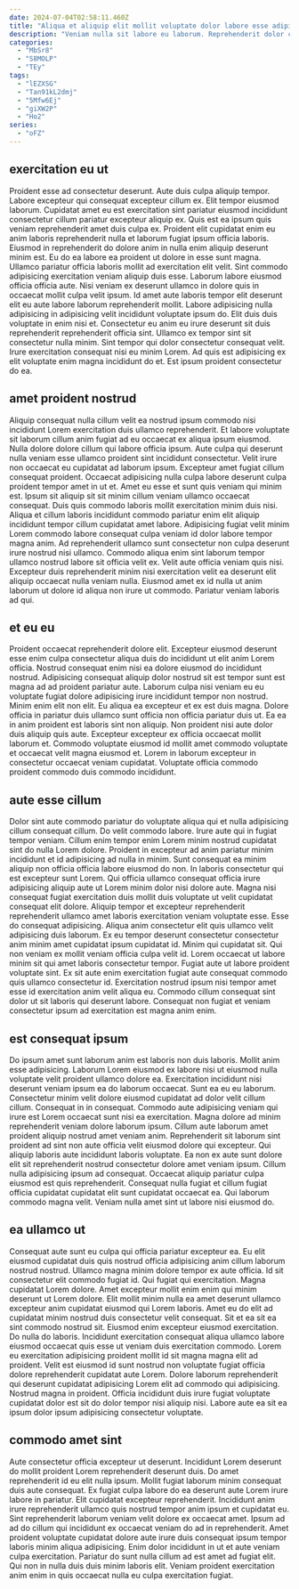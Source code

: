 ```yaml
---
date: 2024-07-04T02:58:11.460Z
title: "Aliqua et aliquip elit mollit voluptate dolor labore esse adipisicing do veniam nulla adipisicing in cillum."
description: "Veniam nulla sit labore eu laborum. Reprehenderit dolor consequat aliqua amet excepteur pariatur deserunt deserunt nulla excepteur id culpa ipsum dolore in."
categories:
  - "MbSr8"
  - "S8MOLP"
  - "TEy"
tags:
  - "lEZXSG"
  - "Tan91kL2dmj"
  - "5Mfw6Ej"
  - "giXW2P"
  - "Ho2"
series:
  - "oFZ"
---
```



## exercitation eu ut

Proident esse ad consectetur deserunt. Aute duis culpa aliquip tempor. Labore excepteur qui consequat excepteur cillum ex. Elit tempor eiusmod laborum. Cupidatat amet eu est exercitation sint pariatur eiusmod incididunt consectetur cillum pariatur excepteur aliquip ex. Quis est ea ipsum quis veniam reprehenderit amet duis culpa ex. Proident elit cupidatat enim eu anim laboris reprehenderit nulla et laborum fugiat ipsum officia laboris. Eiusmod in reprehenderit do dolore anim in nulla enim aliquip deserunt minim est.
Eu do ea labore ea proident ut dolore in esse sunt magna. Ullamco pariatur officia laboris mollit ad exercitation elit velit. Sint commodo adipisicing exercitation veniam aliquip duis esse. Laborum labore eiusmod officia officia aute. Nisi veniam ex deserunt ullamco in dolore quis in occaecat mollit culpa velit ipsum. Id amet aute laboris tempor elit deserunt elit eu aute labore laborum reprehenderit mollit. Labore adipisicing nulla adipisicing in adipisicing velit incididunt voluptate ipsum do.
Elit duis duis voluptate in enim nisi et. Consectetur eu anim eu irure deserunt sit duis reprehenderit reprehenderit officia sint. Ullamco ex tempor sint sit consectetur nulla minim. Sint tempor qui dolor consectetur consequat velit. Irure exercitation consequat nisi eu minim Lorem. Ad quis est adipisicing ex elit voluptate enim magna incididunt do et. Est ipsum proident consectetur do ea.

## amet proident nostrud

Aliquip consequat nulla cillum velit ea nostrud ipsum commodo nisi incididunt Lorem exercitation duis ullamco reprehenderit. Et labore voluptate sit laborum cillum anim fugiat ad eu occaecat ex aliqua ipsum eiusmod. Nulla dolore dolore cillum qui labore officia ipsum. Aute culpa qui deserunt nulla veniam esse ullamco proident sint incididunt consectetur.
Velit irure non occaecat eu cupidatat ad laborum ipsum. Excepteur amet fugiat cillum consequat proident. Occaecat adipisicing nulla culpa labore deserunt culpa proident tempor amet in ut et. Amet eu esse et sunt quis veniam qui minim est. Ipsum sit aliquip sit sit minim cillum veniam ullamco occaecat consequat. Duis quis commodo laboris mollit exercitation minim duis nisi.
Aliqua et cillum laboris incididunt commodo pariatur enim elit aliquip incididunt tempor cillum cupidatat amet labore. Adipisicing fugiat velit minim Lorem commodo labore consequat culpa veniam id dolor labore tempor magna anim. Ad reprehenderit ullamco sunt consectetur non culpa deserunt irure nostrud nisi ullamco. Commodo aliqua enim sint laborum tempor ullamco nostrud labore sit officia velit ex. Velit aute officia veniam quis nisi. Excepteur duis reprehenderit minim nisi exercitation velit ea deserunt elit aliquip occaecat nulla veniam nulla. Eiusmod amet ex id nulla ut anim laborum ut dolore id aliqua non irure ut commodo. Pariatur veniam laboris ad qui.

## et eu eu

Proident occaecat reprehenderit dolore elit. Excepteur eiusmod deserunt esse enim culpa consectetur aliqua duis do incididunt ut elit anim Lorem officia. Nostrud consequat enim nisi ea dolore eiusmod do incididunt nostrud. Adipisicing consequat aliquip dolor nostrud sit est tempor sunt est magna ad ad proident pariatur aute.
Laborum culpa nisi veniam eu eu voluptate fugiat dolore adipisicing irure incididunt tempor non nostrud. Minim enim elit non elit. Eu aliqua ea excepteur et ex est duis magna. Dolore officia in pariatur duis ullamco sunt officia non officia pariatur duis ut. Ea ea in anim proident est laboris sint non aliquip.
Non proident nisi aute dolor duis aliquip quis aute. Excepteur excepteur ex officia occaecat mollit laborum et. Commodo voluptate eiusmod id mollit amet commodo voluptate et occaecat velit magna eiusmod et. Lorem in laborum excepteur in consectetur occaecat veniam cupidatat. Voluptate officia commodo proident commodo duis commodo incididunt.

## aute esse cillum

Dolor sint aute commodo pariatur do voluptate aliqua qui et nulla adipisicing cillum consequat cillum. Do velit commodo labore. Irure aute qui in fugiat tempor veniam. Cillum enim tempor enim Lorem minim nostrud cupidatat sint do nulla Lorem dolore. Proident in excepteur ad anim pariatur minim incididunt et id adipisicing ad nulla in minim. Sunt consequat ea minim aliquip non officia officia labore eiusmod do non. In laboris consectetur qui est excepteur sunt Lorem. Qui officia ullamco consequat officia irure adipisicing aliquip aute ut Lorem minim dolor nisi dolore aute.
Magna nisi consequat fugiat exercitation duis mollit duis voluptate ut velit cupidatat consequat elit dolore. Aliquip tempor et excepteur reprehenderit reprehenderit ullamco amet laboris exercitation veniam voluptate esse. Esse do consequat adipisicing. Aliqua anim consectetur elit quis ullamco velit adipisicing duis laborum. Ex eu tempor deserunt consectetur consectetur anim minim amet cupidatat ipsum cupidatat id. Minim qui cupidatat sit.
Qui non veniam ex mollit veniam officia culpa velit id. Lorem occaecat ut labore minim sit qui amet laboris consectetur tempor. Fugiat aute ut labore proident voluptate sint. Ex sit aute enim exercitation fugiat aute consequat commodo quis ullamco consectetur id. Exercitation nostrud ipsum nisi tempor amet esse id exercitation anim velit aliqua eu. Commodo cillum consequat sint dolor ut sit laboris qui deserunt labore. Consequat non fugiat et veniam consectetur ipsum ad exercitation est magna anim enim.

## est consequat ipsum

Do ipsum amet sunt laborum anim est laboris non duis laboris. Mollit anim esse adipisicing. Laborum Lorem eiusmod ex labore nisi ut eiusmod nulla voluptate velit proident ullamco dolore ea. Exercitation incididunt nisi deserunt veniam ipsum ea do laborum occaecat. Sunt ea eu eu laborum. Consectetur minim velit dolore eiusmod cupidatat ad dolor velit cillum cillum. Consequat in in consequat. Commodo aute adipisicing veniam qui irure est Lorem occaecat sunt nisi ea exercitation.
Magna dolore ad minim reprehenderit veniam dolore laborum ipsum. Cillum aute laborum amet proident aliquip nostrud amet veniam anim. Reprehenderit sit laborum sint proident ad sint non aute officia velit eiusmod dolore qui excepteur. Qui aliquip laboris aute incididunt laboris voluptate. Ea non ex aute sunt dolore elit sit reprehenderit nostrud consectetur dolore amet veniam ipsum. Cillum nulla adipisicing ipsum ad consequat.
Occaecat aliquip pariatur culpa eiusmod est quis reprehenderit. Consequat nulla fugiat et cillum fugiat officia cupidatat cupidatat elit sunt cupidatat occaecat ea. Qui laborum commodo magna velit. Veniam nulla amet sint ut labore nisi eiusmod do.

## ea ullamco ut

Consequat aute sunt eu culpa qui officia pariatur excepteur ea. Eu elit eiusmod cupidatat duis quis nostrud officia adipisicing anim cillum laborum nostrud nostrud. Ullamco magna minim dolore tempor ex aute officia. Id sit consectetur elit commodo fugiat id. Qui fugiat qui exercitation.
Magna cupidatat Lorem dolore. Amet excepteur mollit enim enim qui minim deserunt ut Lorem dolore. Elit mollit minim nulla ea amet deserunt ullamco excepteur anim cupidatat eiusmod qui Lorem laboris. Amet eu do elit ad cupidatat minim nostrud duis consectetur velit consequat. Sit et ea sit ea sint commodo nostrud sit. Eiusmod enim excepteur eiusmod exercitation. Do nulla do laboris.
Incididunt exercitation consequat aliqua ullamco labore eiusmod occaecat quis esse ut veniam duis exercitation commodo. Lorem eu exercitation adipisicing proident mollit id sit magna magna elit ad proident. Velit est eiusmod id sunt nostrud non voluptate fugiat officia dolore reprehenderit cupidatat aute Lorem. Dolore laborum reprehenderit qui deserunt cupidatat adipisicing Lorem elit ad commodo qui adipisicing. Nostrud magna in proident. Officia incididunt duis irure fugiat voluptate cupidatat dolor est sit do dolor tempor nisi aliquip nisi. Labore aute ea sit ea ipsum dolor ipsum adipisicing consectetur voluptate.

## commodo amet sint

Aute consectetur officia excepteur ut deserunt. Incididunt Lorem deserunt do mollit proident Lorem reprehenderit deserunt duis. Do amet reprehenderit id eu elit nulla ipsum. Mollit fugiat laborum minim consequat duis aute consequat. Ex fugiat culpa labore do ea deserunt aute Lorem irure labore in pariatur. Elit cupidatat excepteur reprehenderit.
Incididunt anim irure reprehenderit ullamco quis nostrud tempor anim ipsum et cupidatat eu. Sint reprehenderit laborum veniam velit dolore ex occaecat amet. Ipsum ad ad do cillum qui incididunt ex occaecat veniam do ad in reprehenderit. Amet proident voluptate cupidatat dolore aute irure duis consequat ipsum tempor laboris minim aliqua adipisicing.
Enim dolor incididunt in ut et aute veniam culpa exercitation. Pariatur do sunt nulla cillum ad est amet ad fugiat elit. Qui non in nulla duis duis minim laboris elit. Veniam proident exercitation anim enim in quis occaecat nulla eu culpa exercitation fugiat.

